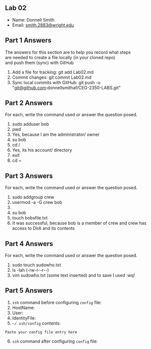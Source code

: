 ## Lab 02

- Name: Donnell Smith
- Email: smith.2883@wright.edu

## Part 1 Answers

The answers for this section are to help you record what steps  
are needed to create a file locally (in your cloned repo)  
and push them (sync) with GitHub

1. Add a file for tracking: git add Lab02.md
2. Commit changes: git commit Lab02.md
3. Sync local commits with GitHub: git push -u "git@github.com:donnellsmithaf/CEG-2350-LABS.git"

## Part 2 Answers

For each, write the command used or answer the question posed.

1. sudo adduser bob
2. pwd
3. Yes, because I am the administrator/ owner
4. su bob
5. cd /
6. Yes, its his account/ directory
7. exit
8. cd ~

## Part 3 Answers

For each, write the command used or answer the question posed.

1. sudo addgroup crew
2. usermod -a -G crew bob
3. 
4. su bob
5. touch bobsfile.txt
6. It was successful, because bob is a member of crew and crew has access to DirA and its contents 

## Part 4 Answers

For each, write the command used or answer the question posed.

1. sudo touch sudowho.txt
2. ls -lah (-rw-r--r--)
3. vim sudowho.txt (some text inserted) and to save I used :wq!

## Part 5 Answers

1. `ssh` command before configuring `config` file:
2. HostName:
3. User:
4. IdentityFile:
5. `~/.ssh/config` contents:

```
Paste your config file entry here
```

6. `ssh` command after configuring `config` file:
